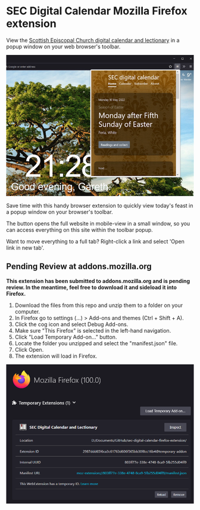 # SEC Digital Calendar Mozilla Firefox extension

View the [Scottish Episcopal Church digital calendar and lectionary](https://www.seccalendar.org.uk/) in a popup window on your web browser's toolbar.

![screenshot](images/screenshot.jpg)

Save time with this handy browser extension to quickly view today's feast in a popup window on your browser's toolbar.

The button opens the full website in mobile-view in a small window, so you can access everything on this site within the toolbar popup.

Want to move everything to a full tab? Right-click a link and select 'Open link in new tab'.

## Pending Review at addons.mozilla.org

**This extension has been submitted to addons.mozilla.org and is pending review. In the meantime, feel free to download it and sideload it into Firefox.**

1. Download the files from this repo and unzip them to a folder on your computer.
2. In Firefox go to settings (...) > Add-ons and themes (Ctrl + Shift + A).
3. Click the cog icon and select Debug Add-ons.
4. Make sure "This Firefox" is selected in the left-hand navigation.
5. Click "Load Temporary Add-on..." button.
6. Locate the folder you unzipped and select the "manifest.json" file.
7. Click Open.
8. The extension will load in Firefox.

![extension](images/screenshot-local-extension.png)
